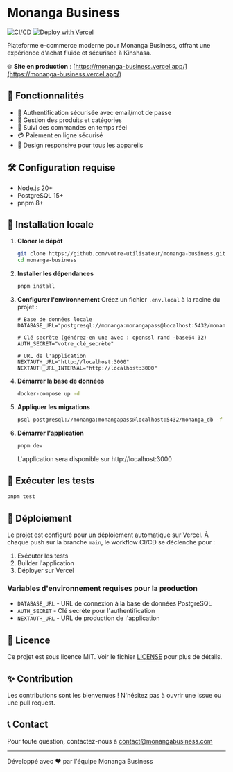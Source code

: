# Monanga Business

[![CI/CD](https://github.com/votre-utilisateur/monanga-business/actions/workflows/ci-cd.yml/badge.svg)](https://github.com/votre-utilisateur/monanga-business/actions/workflows/ci-cd.yml)
[![Deploy with Vercel](https://vercel.com/button)](https://vercel.com/new/clone?repository-url=https%3A%2F%2Fgithub.com%2Fvotre-utilisateur%2Fmonanga-business)

Plateforme e-commerce moderne pour Monanga Business, offrant une expérience d'achat fluide et sécurisée à Kinshasa.

🌐 **Site en production** : [https://monanga-business.vercel.app/](https://monanga-business.vercel.app/)

## 🚀 Fonctionnalités

- 🔐 Authentification sécurisée avec email/mot de passe
- 🛒 Gestion des produits et catégories
- 🚚 Suivi des commandes en temps réel
- 💳 Paiement en ligne sécurisé
- 📱 Design responsive pour tous les appareils

## 🛠️ Configuration requise

- Node.js 20+
- PostgreSQL 15+
- pnpm 8+

## 🚀 Installation locale

1. **Cloner le dépôt**
   ```bash
   git clone https://github.com/votre-utilisateur/monanga-business.git
   cd monanga-business
   ```

2. **Installer les dépendances**
   ```bash
   pnpm install
   ```

3. **Configurer l'environnement**
   Créez un fichier `.env.local` à la racine du projet :
   ```env
   # Base de données locale
   DATABASE_URL="postgresql://monanga:monangapass@localhost:5432/monanga_db"
   
   # Clé secrète (générez-en une avec : openssl rand -base64 32)
   AUTH_SECRET="votre_clé_secrète"
   
   # URL de l'application
   NEXTAUTH_URL="http://localhost:3000"
   NEXTAUTH_URL_INTERNAL="http://localhost:3000"
   ```

4. **Démarrer la base de données**
   ```bash
   docker-compose up -d
   ```

5. **Appliquer les migrations**
   ```bash
   psql postgresql://monanga:monangapass@localhost:5432/monanga_db -f migrations/001_initial_schema.sql
   ```

6. **Démarrer l'application**
   ```bash
   pnpm dev
   ```
   L'application sera disponible sur http://localhost:3000

## 🧪 Exécuter les tests

```bash
pnpm test
```

## 🚀 Déploiement

Le projet est configuré pour un déploiement automatique sur Vercel. À chaque push sur la branche `main`, le workflow CI/CD se déclenche pour :

1. Exécuter les tests
2. Builder l'application
3. Déployer sur Vercel

### Variables d'environnement requises pour la production

- `DATABASE_URL` - URL de connexion à la base de données PostgreSQL
- `AUTH_SECRET` - Clé secrète pour l'authentification
- `NEXTAUTH_URL` - URL de production de l'application

## 📄 Licence

Ce projet est sous licence MIT. Voir le fichier [LICENSE](LICENSE) pour plus de détails.

## ✨ Contribution

Les contributions sont les bienvenues ! N'hésitez pas à ouvrir une issue ou une pull request.

## 📞 Contact

Pour toute question, contactez-nous à contact@monangabusiness.com

---

Développé avec ❤️ par l'équipe Monanga Business
